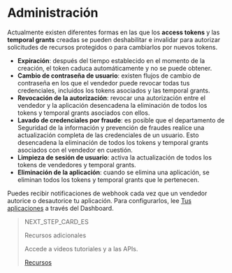 # Administración
 
Actualmente existen diferentes formas en las que los **access tokens** y las **temporal grants** creadas se pueden deshabilitar e invalidar para autorizar solicitudes de recursos protegidos o para cambiarlos por nuevos tokens.
 
* **Expiración**: después del tiempo establecido en el momento de la creación, el token caduca automáticamente y no se puede obtener.
* **Cambio de contraseña de usuario**: existen flujos de cambio de contraseña en los que el vendedor puede revocar todas tus credenciales, incluidos los tokens asociados y las temporal grants.
* **Revocación de la autorización**: revocar una autorización entre el vendedor y la aplicación desencadena la eliminación de todos los tokens y temporal grants asociados con ellos.
* **Lavado de credenciales por fraude**: es posible que el departamento de Seguridad de la información y prevención de fraudes realice una actualización completa de las credenciales de un usuario. Esto desencadena la eliminación de todos los tokens y temporal grants asociados con el vendedor en cuestión.
* **Limpieza de sesión de usuario**: activa la actualización de todos los tokens de vendedores y temporal grants.
* **Eliminación de la aplicación**: cuando se elimina una aplicación, se eliminan todos los tokens y temporal grants que le pertenecen.
 
Puedes recibir notificaciones de webhook cada vez que un vendedor autorice o desautorice tu aplicación. Para configurarlos, lee [Tus aplicaciones](https://www.mercadopago[FAKER][URL][DOMAIN]/developers/es/guides/resources/dashboard/applications) a través del Dashboard.
 
> NEXT_STEP_CARD_ES
>
> Recursos adicionales
>
> Accede a videos tutoriales y a las APIs.
>
> [Recursos](https://www.mercadopago[FAKER][URL][DOMAIN]/developers/es/guides/security/oauth/resources)